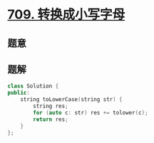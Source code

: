 #  [709. 转换成小写字母](https://leetcode-cn.com/problems/to-lower-case/)

## 题意



## 题解



```c++
class Solution {
public:
    string toLowerCase(string str) {
        string res;
        for (auto c: str) res += tolower(c);
        return res;
    }
};
```



```python3

```

